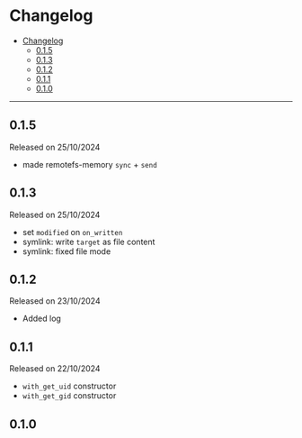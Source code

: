 # Changelog

- [Changelog](#changelog)
  - [0.1.5](#015)
  - [0.1.3](#013)
  - [0.1.2](#012)
  - [0.1.1](#011)
  - [0.1.0](#010)

---

## 0.1.5

Released on 25/10/2024

- made remotefs-memory `sync` + `send`

## 0.1.3

Released on 25/10/2024

- set `modified` on `on_written`
- symlink: write `target` as file content
- symlink: fixed file mode

## 0.1.2

Released on 23/10/2024

- Added log

## 0.1.1

Released on 22/10/2024

- `with_get_uid` constructor
- `with_get_gid` constructor

## 0.1.0
